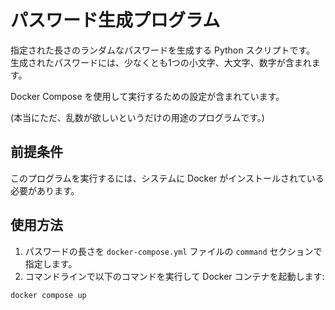 # パスワード生成プログラム
指定された長さのランダムなパスワードを生成する Python スクリプトです。  
生成されたパスワードには、少なくとも1つの小文字、大文字、数字が含まれます。

Docker Compose を使用して実行するための設定が含まれています。

(本当にただ、乱数が欲しいというだけの用途のプログラムです。)

## 前提条件

このプログラムを実行するには、システムに Docker がインストールされている必要があります。

## 使用方法

1. パスワードの長さを `docker-compose.yml` ファイルの `command` セクションで指定します。
2. コマンドラインで以下のコマンドを実行して Docker コンテナを起動します:

```bash
docker compose up
```

